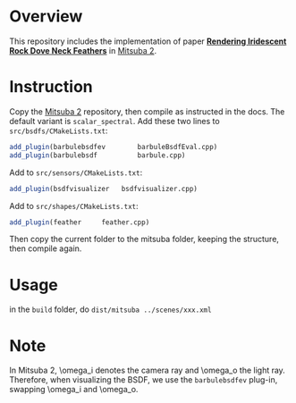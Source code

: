 # Overview
This repository includes the implementation of paper [**Rendering Iridescent Rock Dove Neck Feathers**](https://doi.org/10.1145/3528233.3530749) in [Mitsuba 2](https://mitsuba2.readthedocs.io/en/latest/index.html).
# Instruction
Copy the [Mitsuba 2](https://mitsuba2.readthedocs.io/en/latest/index.html) repository, then compile as instructed in the docs. The default variant is `scalar_spectral`. 
Add these two lines to `src/bsdfs/CMakeLists.txt`:
```cmake
add_plugin(barbulebsdfev        barbuleBsdfEval.cpp)
add_plugin(barbulebsdf          barbule.cpp)
```
Add to `src/sensors/CMakeLists.txt`:
```cmake
add_plugin(bsdfvisualizer   bsdfvisualizer.cpp)
```
Add to `src/shapes/CMakeLists.txt`:
```cmake
add_plugin(feather     feather.cpp)
```
Then copy the current folder to the mitsuba folder, keeping the structure, then compile again.
# Usage
in the `build` folder, do `dist/mitsuba ../scenes/xxx.xml`
# Note
In Mitsuba 2, \omega_i denotes the camera ray and \omega_o the light ray. Therefore, when visualizing the BSDF, we use the `barbulebsdfev` plug-in, swapping \omega_i and \omega_o.